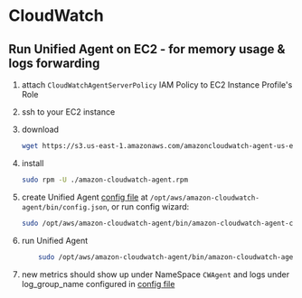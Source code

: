 # CloudWatch

## Run Unified Agent on EC2 - for memory usage & logs forwarding

1. attach `CloudWatchAgentServerPolicy` IAM Policy to EC2 Instance Profile's Role

1. ssh to your EC2 instance

1. download
    ```sh
    wget https://s3.us-east-1.amazonaws.com/amazoncloudwatch-agent-us-east-1/amazon_linux/amd64/latest/amazon-cloudwatch-agent.rpm
    ```

1. install
    ```sh
    sudo rpm -U ./amazon-cloudwatch-agent.rpm
    ```

1. create Unified Agent [config file](./unified_agent_config.json) at `/opt/aws/amazon-cloudwatch-agent/bin/config.json`, or run config wizard:
    ```sh
    sudo /opt/aws/amazon-cloudwatch-agent/bin/amazon-cloudwatch-agent-config-wizard
    ```

1. run Unified Agent
    ```sh
        sudo /opt/aws/amazon-cloudwatch-agent/bin/amazon-cloudwatch-agent-ctl -a fetch-config -m ec2 -c file:/opt/aws/amazon-cloudwatch-agent/bin/config.json -s
    ```

1. new metrics should show up under NameSpace `CWAgent` and logs under log_group_name configured in [config file](./unified_agent_config.json)